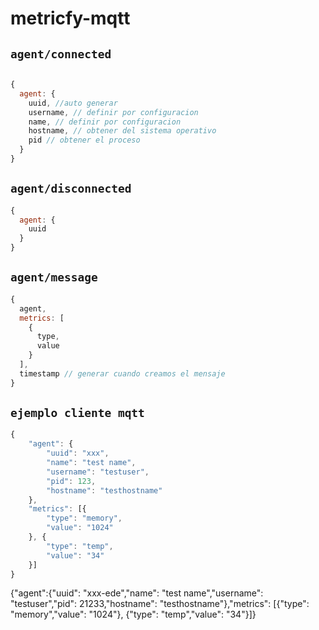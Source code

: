 # metricfy-mqtt

## `agent/connected`

```js

{
  agent: {
    uuid, //auto generar
    username, // definir por configuracion
    name, // definir por configuracion
    hostname, // obtener del sistema operativo
    pid // obtener el proceso
  }
}

```

## `agent/disconnected`
```js
{
  agent: {
    uuid
  }
}

```

## `agent/message`

```js
{
  agent,
  metrics: [
    {
      type,
      value
    }
  ],
  timestamp // generar cuando creamos el mensaje
}

```


## `ejemplo cliente mqtt`

```js
{
	"agent": {
		"uuid": "xxx",
		"name": "test name",
		"username": "testuser",
		"pid": 123,
		"hostname": "testhostname"
	},
	"metrics": [{
		"type": "memory",
		"value": "1024"
	}, {
		"type": "temp",
		"value": "34"
	}]
}
```

{"agent":{"uuid": "xxx-ede","name": "test name","username": "testuser","pid": 21233,"hostname": "testhostname"},"metrics": [{"type": "memory","value": "1024"}, {"type": "temp","value": "34"}]}